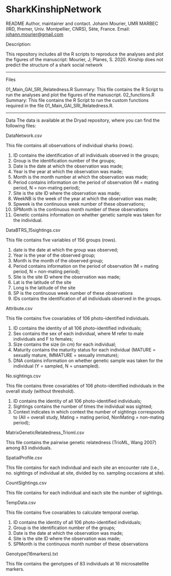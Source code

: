 # SharkKinshipNetwork

README
Author, maintainer and contact.
Johann Mourier,
UMR MARBEC (IRD, Ifremer, Univ. Montpellier, CNRS), Sète, France. 
Email: johann.mourier@gmail.com

Description:

This repository includes all the R scripts to reproduce the analyses and plot the figures of the manuscript:
Mourier, J; Planes, S. 2020. Kinship does not predict the structure of a shark social network 

___________________________________________________________________________________________________________________________

Files

01_Main_GAI_SRI_Relatedness.R
Summary: This file contains the R Script to run the analyses and plot the figures of the manuscript.
02_functions.R
Summary: This file contains the R Script to run the custom functions required in the file 01_Main_GAI_SRI_Relatedness.R.

___________________________________________________________________________________________________________________________

Data
The data is available at the Dryad repository, where you can find the following files:


DataNetwork.csv

This file contains all observations of individual sharks (rows).
1.	ID contains the identification of all individuals observed in the groups;
2.	Group is the identification number of the groups;
3.	Date is the date at which the observation was made;
4.	Year is the year at which the observation was made;
5.	Month is the month number at which the observation was made;
6.	Period contains information on the period of observation (M = mating period, N = non-mating period);
7.	Site is the site ID where the observation was made;
8.	WeekNB is the week of the year at which the observation was made;
9.	Spweek is the continuous week number of these observations;
10.	SPMonth is the continuous month number of these observations
11.	Genetic contains information on whether genetic sample was taken for the individual.


DataBTRS_15sightings.csv

This file contains five variables of 156 groups (rows).
1.	date is the date at which the group was observed;
2.	Year is the year of the observed group;
3.	Month is the month of the observed group;
4.	Period contains information on the period of observation (M = mating period, N = non-mating period);
5.	Site is the site ID where the observation was made;
6.	Lat is the latitude of the site
7.	Long is the latitude of the site
8.	SP is the continuous week number of these observations
9.	IDs contains the identification of all individuals observed in the groups.


Attribute.csv

This file contains five covariables of 106 photo-identified individuals.
1.	ID contains the identity of all 106 photo-identified individuals;
2.	Sex contains the sex of each individual, where M refer to male individuals and F to females;
3.	Size contains the size (in cm) for each individual;
4.	Maturity contains the maturity status for each individual (MATURE = sexually mature, IMMATURE = sexually immature);
5.	DNA contains information on whether genetic sample was taken for the individual (Y = sampled, N = unsampled).

No.sightings.csv

This file contains three covariables of 106 photo-identified individuals in the overall study (without threshold).
1.	ID contains the identity of all 106 photo-identified individuals;
2.	Sightings contains the number of times the individual was sighted;
3.	Context indicates in which context the number of sightings corresponds to (All = overall study, Mating = mating period, NonMating = non-mating period);


MatrixGeneticRelatedness_Trioml.csv

This file contains the pairwise genetic relatedness (TrioML, Wang 2007) among 83 individuals.


SpatialProfile.csv

This file contains for each individual and each site an encounter rate (i.e., no. sightings of individual at site, divided by no. sampling occasions at site). 


CountSightings.csv

This file contains for each individual and each site the number of sightings. 


TempData.csv

This file contains five covariables to calculate temporal overlap.
1.	ID contains the identity of all 106 photo-identified individuals;
2.	Group is the identification number of the groups;
3.	Date is the date at which the observation was made;
4.	Site is the site ID where the observation was made;
5.	SPMonth is the continuous month number of these observations


Genotype(16markers).txt

This file contains the genotypes of 83 individuals at 16 microsatellite markers.



